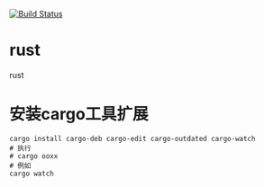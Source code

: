 [![Build Status](https://travis-ci.org/feifeigd/rust.svg?branch=master)](https://travis-ci.org/feifeigd/rust)

# rust
rust

# 安装cargo工具扩展
```shell
cargo install cargo-deb cargo-edit cargo-outdated cargo-watch
# 执行
# cargo ooxx
# 例如
cargo watch
```
